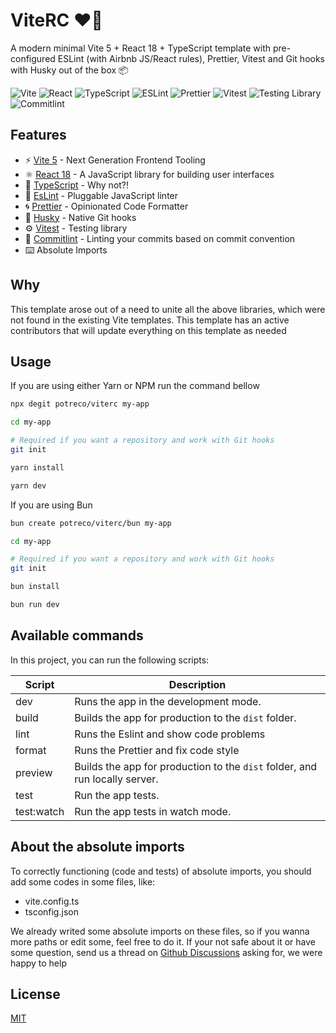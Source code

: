 # ViteRC ❤️‍🔥

A modern minimal Vite 5 + React 18 + TypeScript template with pre-configured ESLint (with Airbnb JS/React rules), Prettier, Vitest and Git hooks with Husky out of the box 📦

![Vite](https://img.shields.io/badge/Vite-B73BFE?style=for-the-badge&logo=vite&logoColor=FFD62E)
![React](https://img.shields.io/badge/React-20232A?style=for-the-badge&logo=react&logoColor=61DAFB)
![TypeScript](https://img.shields.io/badge/TypeScript-007ACC?style=for-the-badge&logo=typescript&logoColor=white)
![ESLint](https://img.shields.io/badge/eslint-3A33D1?style=for-the-badge&logo=eslint&logoColor=white)
![Prettier](https://img.shields.io/badge/prettier-1A2C34?style=for-the-badge&logo=prettier&logoColor=F7BA3E)
![Vitest](https://img.shields.io/badge/vitest-C21325?style=for-the-badge&logo=vitest&logoColor=white)
![Testing Library](https://img.shields.io/badge/testing%20library-E33332?style=for-the-badge&logo=testing-library&logoColor=white)
![Commitlint](https://img.shields.io/badge/commitlint-000000?style=for-the-badge&logo=commitlint&logoColor=white)

## Features

- ⚡️ [Vite 5](https://vitejs.dev/) - Next Generation Frontend Tooling
- ⚛️ [React 18](https://reactjs.org/) - A JavaScript library for building user interfaces
- 💎 [TypeScript](https://www.typescriptlang.org/) - Why not?!
- 🔨 [EsLint](https://eslint.org/) - Pluggable JavaScript linter
- 🌀 [Prettier](https://prettier.io) - Opinionated Code Formatter
- 🐺 [Husky](https://github.com/typicode/husky) - Native Git hooks
- ⚙️ [Vitest](https://vitest.dev/guide/) - Testing library
- 📑 [Commitlint](https://commitlint.js.org/) - Linting your commits based on commit convention
- ⌨️ Absolute Imports

## Why

This template arose out of a need to unite all the above libraries, which were not found in the existing Vite templates. This template has an active contributors that will update everything on this template as needed

## Usage

If you are using either Yarn or NPM run the command bellow

```bash
npx degit potreco/viterc my-app

cd my-app

# Required if you want a repository and work with Git hooks
git init

yarn install

yarn dev
```

If you are using Bun

```bash
bun create potreco/viterc/bun my-app

cd my-app

# Required if you want a repository and work with Git hooks
git init

bun install

bun run dev
```

## Available commands

<p>In this project, you can run the following scripts:</p>

| Script     | Description                                                                 |
| ---------- | --------------------------------------------------------------------------- |
| dev        | Runs the app in the development mode.                                       |
| build      | Builds the app for production to the `dist` folder.                         |
| lint       | Runs the Eslint and show code problems                                      |
| format     | Runs the Prettier and fix code style                                        |
| preview    | Builds the app for production to the `dist` folder, and run locally server. |
| test       | Run the app tests.                                                          |
| test:watch | Run the app tests in watch mode.                                            |

## About the absolute imports

To correctly functioning (code and tests) of absolute imports, you should add some codes in some files, like:

- vite.config.ts
- tsconfig.json

We already writed some absolute imports on these files, so if you wanna more paths or edit some, feel free to do it.
If your not safe about it or have some question, send us a thread on [Github Discussions](https://github.com/potreco/viterc/discussions/new?category=q-a) asking for, we were happy to help

## License

[MIT](https://choosealicense.com/licenses/mit/)
